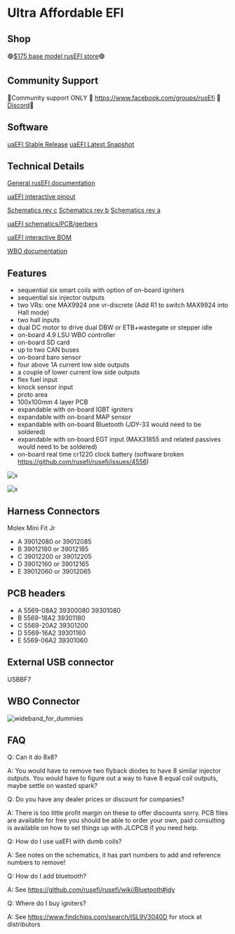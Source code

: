 # Ultra Affordable EFI

## Shop

🟢[$175 base model rusEFI store](https://www.shop.rusefi.com/shop/p/uaefi-ultra-affordable-efi)🟢

## Community Support

🔴Community support ONLY 🔴 https://www.facebook.com/groups/rusEfi 🔴 [Discord](https://github.com/rusefi/rusefi/wiki/Discord)🔴

## Software

[uaEFI Stable Release](https://github.com/rusefi/rusefi/releases/latest/download/rusefi_bundle_uaefi.zip) [uaEFI Latest Snapshot](https://rusefi.com/build_server/rusefi_bundle_uaefi.zip)

## Technical Details

[General rusEFI documentation](https://github.com/rusefi/rusefi/wiki/Support)

[uaEFI interactive pinout](https://rusefi.com/docs/pinouts/hellen/uaefi/)

[Schematics rev c](https://github.com/rusefi/uaefi/raw/main/boards/uaefi-c/board/uaefi-c-schematic.pdf)
[Schematics rev b](https://github.com/rusefi/uaefi/raw/main/boards/uaefi-b/board/uaefi-b-schematic.pdf)
[Schematics rev a](https://github.com/rusefi/uaefi/raw/main/boards/uaefi-a/board/uaefi-a-schematic.pdf)

[uaEFI schematics/PCB/gerbers](https://github.com/rusefi/uaefi)

[uaEFI interactive BOM](https://rusefi.com/docs/ibom/uaefi-a-ibom.html)

[WBO documentation](https://github.com/rusefi/rusefi/wiki/rusEFI-Wideband-Controller)

## Features

* sequential six smart coils with option of on-board igniters
* sequential six injector outputs
* two VRs: one MAX9924 one vr-discrete (Add R1 to switch MAX9924 into Hall mode)
* two hall inputs
* dual DC motor to drive dual DBW or ETB+wastegate or stepper idle
* on-board 4.9 LSU WBO controller
* on-board SD card
* up to two CAN buses
* on-board baro sensor
* four above 1A current low side outputs
* a couple of lower current low side outputs
* flex fuel input
* knock sensor input
* proto area
* 100x100mm 4 layer PCB
* expandable with on-board IGBT igniters
* expandable with on-board MAP sensor
* expandable with on-board Bluetooth (JDY-33 would need to be soldered)
* expandable with on-board EGT input (MAX31855 and related passives would need to be soldered)
* on-board real time cr1220 clock battery (software broken https://github.com/rusefi/rusefi/issues/4556)

![x](https://raw.githubusercontent.com/rusefi/uaefi/master/docs/uaefi-a-top.png)

![x](https://raw.githubusercontent.com/rusefi/uaefi/master/docs/uaefi-a-back.png)

## Harness Connectors

Molex Mini Fit Jr

* A 39012080 or 39012085
* B 39012180 or 39012185
* C 39012200 or 39012205
* D 39012160 or 39012165
* E 39012060 or 39012065

## PCB headers

* A 5569-08A2 39300080 39301080
* B 5569-18A2 39301180
* C 5569-20A2 39301200
* D 5569-16A2 39301160
* E 5569-06A2 39301060

## External USB connector

USBBF7

## WBO Connector

![wideband_for_dummies](https://github.com/rusefi/rusefi_documentation/assets/82368250/3e5aca8a-62cf-4636-905c-cf79b18deef0)

## FAQ

Q: Can it do 8x8?

A: You would have to remove two flyback diodes to have 8 similar injector outputs. You would have to figure out a way to have 8 equal coil outputs, maybe settle on wasted spark?

Q: Do you have any dealer prices or discount for companies?

A: There is too little profit margin on these to offer discounts sorry.
PCB files are available for free you should be able to order your own, paid consulting is available on how to set things up with JLCPCB if you need help.

Q: How do I use uaEFI with dumb coils?

A: See notes on the schematics, it has part numbers to add and reference numbers to remove!

Q: How do I add bluetooth?

A: See https://github.com/rusefi/rusefi/wiki/Bluetooth#jdy

Q: Where do I buy igniters?

A: See https://www.findchips.com/search/ISL9V3040D for stock at distributors
